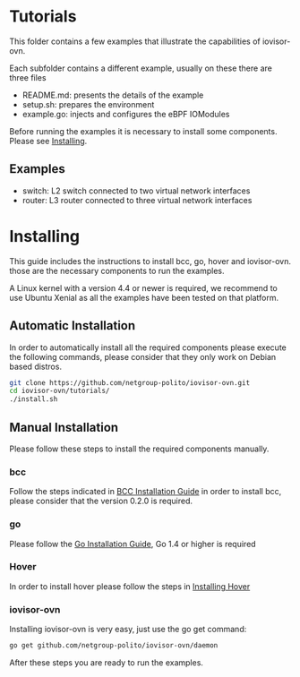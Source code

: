 # Tutorials

This folder contains a few examples that illustrate the capabilities of
iovisor-ovn.

Each subfolder contains a different example, usually on these there are three files

* README.md: presents the details of the example
* setup.sh: prepares the environment
* example.go: injects and configures the eBPF IOModules

Before running the examples it is necessary to install some components.
Please see [Installing](#installing).

## Examples
* switch: L2 switch connected to two virtual network interfaces
* router: L3 router connected to three virtual network interfaces

# Installing

This guide includes the instructions to install bcc, go, hover and iovisor-ovn.
those are the necessary components to run the examples.

A Linux kernel with a version 4.4 or newer is required, we recommend to use
Ubuntu Xenial as all the examples have been tested on that platform.

## Automatic Installation

In order to automatically install all the required components please execute the
following commands, please consider that they only work on Debian based distros.

```bash
git clone https://github.com/netgroup-polito/iovisor-ovn.git
cd iovisor-ovn/tutorials/
./install.sh
```

## Manual Installation

Please follow these steps to install the required components manually.

### bcc

Follow the steps indicated in
[BCC Installation Guide](https://github.com/iovisor/bcc/blob/master/INSTALL.md)
in order to install bcc, please consider that the version 0.2.0 is required.

### go

Please follow the [Go Installation Guide](https://golang.org/doc/install),
Go 1.4 or higher is required

### Hover
In order to install hover please follow the steps in
[Installing Hover](https://github.com/iovisor/iomodules/#installing-hover)

### iovisor-ovn

Installing iovisor-ovn is very easy, just use the go get command:

```bash
go get github.com/netgroup-polito/iovisor-ovn/daemon
```

After these steps you are ready to run the examples.
